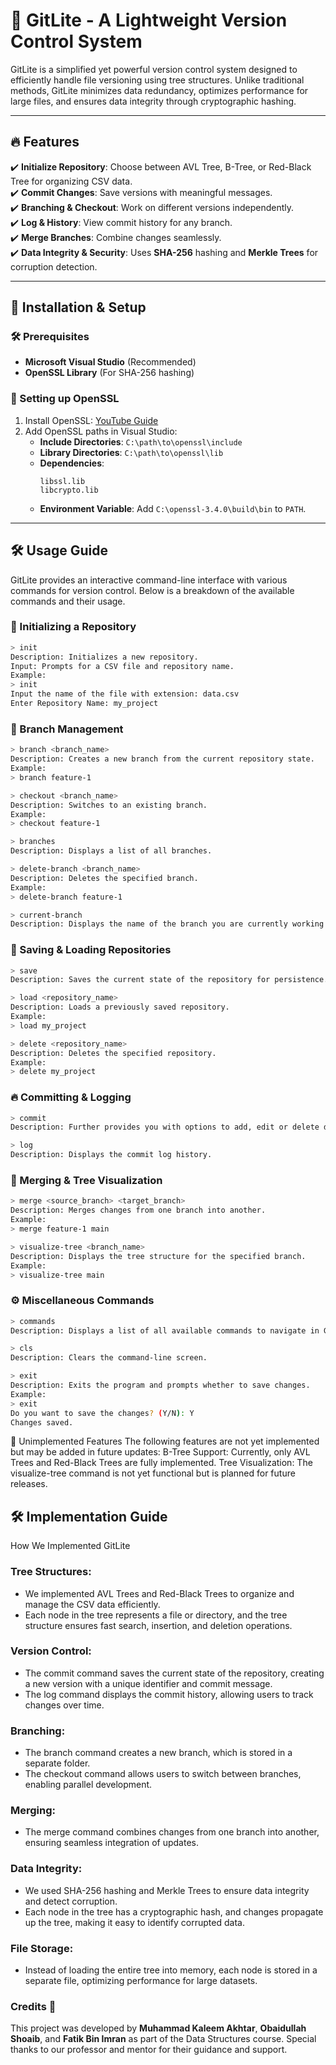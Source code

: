 # 🚀 GitLite - A Lightweight Version Control System  

GitLite is a simplified yet powerful version control system designed to efficiently handle file versioning using tree structures. Unlike traditional methods, GitLite minimizes data redundancy, optimizes performance for large files, and ensures data integrity through cryptographic hashing.  

---

## 🔥 Features  
✔️ **Initialize Repository**: Choose between AVL Tree, B-Tree, or Red-Black Tree for organizing CSV data.  
✔️ **Commit Changes**: Save versions with meaningful messages.  
✔️ **Branching & Checkout**: Work on different versions independently.  
✔️ **Log & History**: View commit history for any branch.  
✔️ **Merge Branches**: Combine changes seamlessly.  
✔️ **Data Integrity & Security**: Uses **SHA-256** hashing and **Merkle Trees** for corruption detection.  

---

## 📂 Installation & Setup  

### 🛠 Prerequisites  
- **Microsoft Visual Studio** (Recommended)  
- **OpenSSL Library** (For SHA-256 hashing)  

### 🔧 Setting up OpenSSL  
1. Install OpenSSL: [YouTube Guide](https://www.youtube.com/watch?v=u8E6YXZkE-A)  
2. Add OpenSSL paths in Visual Studio:  
   - **Include Directories**: `C:\path\to\openssl\include`  
   - **Library Directories**: `C:\path\to\openssl\lib`  
   - **Dependencies**:  
     ```
     libssl.lib
     libcrypto.lib
     ```
   - **Environment Variable**: Add `C:\openssl-3.4.0\build\bin` to `PATH`.  

---

## 🛠 Usage Guide  

GitLite provides an interactive command-line interface with various commands for version control. Below is a breakdown of the available commands and their usage.

### 📌 Initializing a Repository  
```bash
> init
Description: Initializes a new repository.
Input: Prompts for a CSV file and repository name.
Example:
> init
Input the name of the file with extension: data.csv
Enter Repository Name: my_project
```
### 🌿 Branch Management
```bash
> branch <branch_name>
Description: Creates a new branch from the current repository state.
Example:
> branch feature-1

> checkout <branch_name>
Description: Switches to an existing branch.
Example:
> checkout feature-1

> branches
Description: Displays a list of all branches.

> delete-branch <branch_name>
Description: Deletes the specified branch.
Example:
> delete-branch feature-1

> current-branch
Description: Displays the name of the branch you are currently working on.
```
### 🔄 Saving & Loading Repositories
```bash
> save
Description: Saves the current state of the repository for persistence.

> load <repository_name>
Description: Loads a previously saved repository.
Example:
> load my_project

> delete <repository_name>
Description: Deletes the specified repository.
Example:
> delete my_project
```
### 🔥 Committing & Logging
```bash
> commit
Description: Further provides you with options to add, edit or delete data and saves the current changes in the repository.

> log
Description: Displays the commit log history.
```
### 🔀 Merging & Tree Visualization
```bash
> merge <source_branch> <target_branch>
Description: Merges changes from one branch into another.
Example:
> merge feature-1 main

> visualize-tree <branch_name>
Description: Displays the tree structure for the specified branch.
Example:
> visualize-tree main
```

### ⚙️ Miscellaneous Commands
```bash
> commands
Description: Displays a list of all available commands to navigate in GitLite.

> cls
Description: Clears the command-line screen.

> exit
Description: Exits the program and prompts whether to save changes.
Example:
> exit
Do you want to save the changes? (Y/N): Y
Changes saved.
```

🚧 Unimplemented Features
The following features are not yet implemented but may be added in future updates:
B-Tree Support: Currently, only AVL Trees and Red-Black Trees are fully implemented.
Tree Visualization: The visualize-tree command is not yet functional but is planned for future releases.

## 🛠 Implementation Guide
How We Implemented GitLite

### Tree Structures:
- We implemented AVL Trees and Red-Black Trees to organize and manage the CSV data efficiently.
- Each node in the tree represents a file or directory, and the tree structure ensures fast search, insertion, and deletion operations.

### Version Control:
- The commit command saves the current state of the repository, creating a new version with a unique identifier and commit message.
- The log command displays the commit history, allowing users to track changes over time.

### Branching:
- The branch command creates a new branch, which is stored in a separate folder.
- The checkout command allows users to switch between branches, enabling parallel development.

### Merging:
- The merge command combines changes from one branch into another, ensuring seamless integration of updates.

### Data Integrity:
- We used SHA-256 hashing and Merkle Trees to ensure data integrity and detect corruption.
- Each node in the tree has a cryptographic hash, and changes propagate up the tree, making it easy to identify corrupted data.

### File Storage:
- Instead of loading the entire tree into memory, each node is stored in a separate file, optimizing performance for large datasets.
###  Credits 🤝
This project was developed by **Muhammad Kaleem Akhtar**, **Obaidullah Shoaib**, and **Fatik Bin Imran** as part of the Data Structures course. Special thanks to our professor and mentor for their guidance and support.
